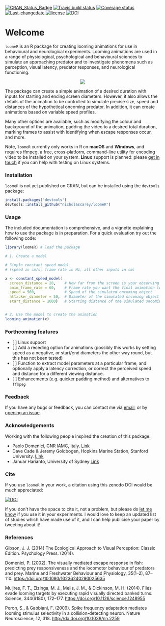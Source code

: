 
<!-- README.md is generated from README.Rmd. Please edit that file -->
[![CRAN\_Status\_Badge](http://www.r-pkg.org/badges/version/loomeR)](https://cran.r-project.org/package=loomeR) [![Travis build status](https://travis-ci.org/nicholascarey/loomeR.svg?branch=master)](https://travis-ci.org/nicholascarey/loomeR) [![Coverage status](https://codecov.io/gh/nicholascarey/loomeR/branch/master/graph/badge.svg)](https://codecov.io/github/nicholascarey/loomeR?branch=master) [![Last-changedate](https://img.shields.io/badge/last%20change-2018--04--15-yellowgreen.svg)](/commits/master) [![license](https://img.shields.io/badge/license-GPL--3-blue.svg)](https://www.gnu.org/licenses/gpl-3.0.en.html) [![DOI](https://zenodo.org/badge/DOI/10.5281/zenodo.1212570.svg)](https://doi.org/10.5281/zenodo.1212570)

Welcome
=======

`loomeR` is an R package for creating looming animations for use in behavioural and neurological experiments. Looming animations are used in a range of physiological, psychological and behavioural sciences to simulate an approaching predator and to investigate phenomena such as perception, visual latency, predator responses, and neurological functioning.

<p align="center">
<img src=https://i.imgur.com/WKKt59E.gif>
</p>
The package can create a simple animation of a desired duration with inputs for starting and ending screen diameters. However, it also allows the details of the animation to be controlled to simulate precise size, speed and distances of the hypothetical oncoming predator. In addition, it can create animations based on variable speed profiles.

Many other options are available, such as modifying the colour and background of the animation, padding the video to a desired total duration, marking frames to assist with identifying when escape responses occur, and more.

Note, `loomeR` currently only works in R on **macOS** and **Windows**, and requires [ffmpeg](http://ffmpeg.org), a free, cross-platform, command-line utility for encoding video to be installed on your system. **Linux** support is planned: please [get in touch](mailto:nicholascarey@gmail.com) if you can help with testing on Linux systems.

### Installation

`loomeR` is not yet published on CRAN, but can be installed using the `devtools` package:

``` r
install.packages("devtools")
devtools::install_github("nicholascarey/loomeR")
```

### Usage

The included documentation is comprehensive, and a vignette explaining how to use the package is in preparation. For a quick evaluation try out the following code:

``` r
library(loomeR) # load the package

# 1. Create a model

# Simple constant speed model
# (speed in cm/s, frame rate in Hz, all other inputs in cm)

x <- constant_speed_model(
  screen_distance = 20,    # How far from the screen is your observing specimen?
  anim_frame_rate = 60,    # Frame rate you want the final animation to be 
  speed = 500,             # Speed of the simulated oncoming object
  attacker_diameter = 50,  # Diameter of the simulated oncoming object
  start_distance = 1000)   # Starting distance of the simulated oncoming object


# 2. Use the model to create the animation
looming_animation(x)
```

### Forthcoming features

-   \[ \] Linux support
-   \[ \] Add a receding option for animations (possibly this works by setting speed as a negative, or start/end diameters the other way round, but this has not been tested)
-   \[ \] Function to extract model parameters at a particular frame, and optionally apply a latency correction, or correct the perceived speed and distance for a different viewing distance.
-   \[ \] Enhancements (e.g. quicker padding method) and alternatives to `ffmpeg`

### Feedback

If you have any bugs or feedback, you can contact me via [email](mailto:nicholascarey@gmail.com), or by [opening an issue](https://github.com/nicholascarey/loomeR/issues).

### Acknowledgements

Working with the following people inspired the creation of this package:

-   Paolo Domenici, CNR IAMC, Italy. [Link](http://oristano.iamc.cnr.it/IAMC/staff/paolo-domenici/domenici-paolo?set_language=en)
-   Dave Cade & Jeremy Goldbogen, Hopkins Marine Station, Stanford University. [Link](http://goldbogen.stanford.edu)
-   Januar Harianto, University of Sydney [Link](https://github.com/januarharianto)

### Cite

If you use `loomeR` in your work, a citation using this zenodo DOI would be much appreciated:

[![DOI](https://zenodo.org/badge/DOI/10.5281/zenodo.1212570.svg)](https://doi.org/10.5281/zenodo.1212570)

If you don't have the space to cite it, not a problem, but please do [let me know](mailto:nicholascarey@gmail.com) if you use it in your experiments. I would love to keep an updated list of studies which have made use of it, and I can help publicise your paper by tweeting about it!

### References

Gibson, J. J. (2014) The Ecological Approach to Visual Perception: Classic Edition. Psychology Press. (2014).

Domenici, P. (2002). The visually mediated escape response in fish: predicting prey responsiveness and the locomotor behaviour of predators and prey. Marine and Freshwater Behaviour and Physiology, 35(1–2), 87–110. <https://doi.org/10.1080/10236240290025635>

Muijres, F. T., Elzinga, M. J., Melis, J. M., & Dickinson, M. H. (2014). Flies evade looming targets by executing rapid visually directed banked turns. Science, 344(6180), 172–177. <https://doi.org/10.1126/science.1248955>

Peron, S., & Gabbiani, F. (2009). Spike frequency adaptation mediates looming stimulus selectivity in a collision-detecting neuron. Nature Neuroscience, 12, 318. <http://dx.doi.org/10.1038/nn.2259>
